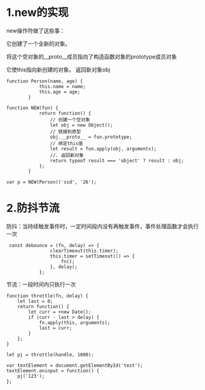 # 1.new的实现
new操作符做了这些事：

它创建了一个全新的对象。  

将这个空对象的__proto__成员指向了构造函数对象的prototype成员对象  

它使this指向新创建的对象。  返回新对象obj

```
function Person(name, age) {
            this.name = name;
            this.age = age;
        }

function NEW(fun) {
            return function() {
                // 创建一个空对象
                let obj = new Object();
                // 链接到原型
                obj.__proto__ = fun.prototype;
                // 绑定this值
                let result = fun.apply(obj, arguments);
                //. 返回新对象
                return typeof result === 'object' ? result : obj;
            };
        }

var p = NEW(Person)('ssd', '26');

```

# 2.防抖节流
防抖：当持续触发事件时，一定时间段内没有再触发事件，事件处理函数才会执行一次
```
 const debounce = (fn, delay) => {
                clearTimeout(this.timer);
                this.timer = setTimeout(() => {
                    fn();
                }, delay);
            };
```
节流：一段时间内只执行一次

```
function throttle(fn, delay) {
    let last = 0;
    return function() {
        let curr = +new Date();
        if (curr - last > delay) {
            fn.apply(this, arguments);
            last = curr;
        }
    };
}
            
let pj = throttle(handle, 1000);

var textElement = document.getElementById('test');
textElement.oninput = function() {
    pj('123');
};
```

